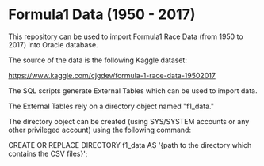 # Formula1 Data (1950 - 2017)

This repository can be used to import Formula1 Race Data (from 1950 to 2017) into Oracle database.

The source of the data is the following Kaggle dataset:

https://www.kaggle.com/cjgdev/formula-1-race-data-19502017

The SQL scripts generate External Tables which can be used to import data.

The External Tables rely on a directory object named "f1_data."

The directory object can be created (using SYS/SYSTEM accounts or any other privileged account) using the following command:

CREATE OR REPLACE DIRECTORY f1_data AS '{path to the directory which contains the CSV files}';
